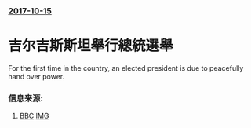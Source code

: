 ### [2017-10-15](/news/2017/10/15/index.md)

##### 
# 吉尔吉斯斯坦舉行總統選舉 

For the first time in the country, an elected president is due to peacefully hand over power.


### 信息来源:

1. [BBC](http://www.bbc.co.uk/news/world-asia-41625540) [IMG](https://ichef.bbci.co.uk/news/1024/branded_news/12C3E/production/_98326867_042389183-1.jpg)
